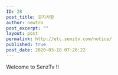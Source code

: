```yaml
---
ID: 28
post_title: 공지사항
author: newtro
post_excerpt: ""
layout: post
permalink: http://etc.senztv.com/notice/
published: true
post_date: 2020-03-18 07:26:22
---
```

<!-- wp:paragraph -->
<p>Welcome to SenzTv !! </p>
<!-- /wp:paragraph -->